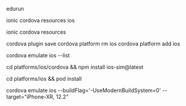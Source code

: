 edurun

ionic cordova resources ios

ionic cordova resources

cordova plugin save
cordova platform rm ios
cordova platform add ios

cordova emulate ios --list

cd platforms/ios/cordova && npm install ios-sim@latest

cd platforms/ios && pod install

cordova emulate ios --buildFlag='-UseModernBuildSystem=0' --target="iPhone-XR, 12.2"
